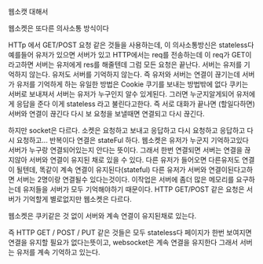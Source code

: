 웹소캣 대해서

웹소켓은 또다른 의사소통 방식이다

HTTp 에서 GET/POST 요청 같은 것들을 사용하는데, 이 의사소통방신은 stateless다 예를들어 유저가 있으면 서버가 있고 HTTP에서는 req를 전송하는데 이 req가 GET이라고하면 서버는 유저에게 res를 해줄텐데 그럼 모든 요청은 끝난다. 서버는 유저를 기억하지 않는다. 유저도 서버를 기억하지 않는다. 즉 유저와 서버는 연결이 끊기는데 서버가 유저를 기억하게 하는 유일한 방법은 Cookie 쿠기를 보내는 방법밖에 없다 쿠키는 서버로 보내져서 서버는 유저가 누구인지 알수 있게된다. 그러면 누군지알게되어 유저에게 응답을 준다 이게 stateless 라고 불린다고한다. 즉 서로 대화가 끝나면 (할일다하면) 서버와 연결이 끊긴다 다시 보 요청을 보낼때면 연결되고 다시 끊긴다.

하지만 socket은 다르다. 소켓은 요청하고 보내고 응답하고 다시 요청하고 응답하고 다시 요청하고... 반복이다 연결은 stateFul 하다. 웹소켓은 유저가 누군지 기억하고있다 서버가 누구랑 연결되어있는지 안다는 뜻이다. 그래서 한번 연결되면 서버는 연결을 끊지않아 서버와 연결이 유지된 채로 있을 수 있다. 다른 유저가 들어오면 다른유저도 연결이 될텐데, 똑같이 계속 연결이 유지된다(stateful) 다른 유저가 서버와 연결이된다고하면 서버는 2명이랑 연결될수 있다는것이다. 이작업은 서버에 좀더 많은 메모리를 요구하는데 유저들을 서버가 모두 기억해야하기 때문이다. HTTP GET/POST 같은 요청은 서버가 기억할게 별로없지만 웹소켓은 다르다.

웹소켓은 쿠키같은 것 없이 서버와 계속 연결이 유지된채로 있는다.

즉 HTTP GET / POST / PUT 같은 것들은 모두 stateless다 페이지가 한번 보여지면 연결을 유지할 필요가 없다는뜻이고, websocket은 계속 연결을 유지한다 그래서 서버는 유저를 계속 기억하고 있는다.

